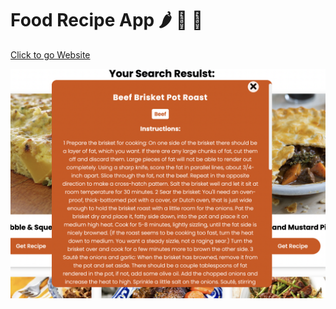 # Food Recipe App 🌶️ 🥔 🧅 

[Click to go Website](https://food-recipe-app-431d6.web.app/)

![](public/img.png)
